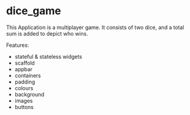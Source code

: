 # dice_game

This Application is a multiplayer game. It consists of two dice, and a total sum is added to depict who wins.

Features:
- stateful & stateless widgets
- scaffold
- appbar
- containers
- padding
- colours
- background
- images
- buttons

